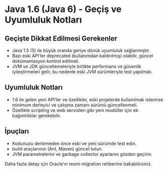 # Java 1.6 (Java 6) - Geçiş ve Uyumluluk Notları

## Geçişte Dikkat Edilmesi Gerekenler

- Java 1.5 (5) ile büyük oranda geriye dönük uyumluluk sağlanmıştır.
- Bazı eski API’ler deprecated (kullanımdan kaldırılmış) olabilir, güncel dokümantasyon kontrol edilmeli.
- JVM ve JDK güncellemeleriyle birlikte performans ve güvenlik iyileştirmeleri gelir, bu nedenle eski JVM sürümleriyle test yapılmalı.

## Uyumluluk Notları

- 1.6 ile gelen yeni API’ler ve özellikler, eski projelerde kullanılmak istenirse minimum derleyici ve çalışma zamanı sürümü güncellenmeli.
- Özellikle scripting ve web servisleri gibi yeni modüller için ek bağımlılıklar gerekebilir.

## İpuçları

- Kodunuzu derlemeden önce eski ve yeni sürümde test edin.
- build araçlarınızı (Ant, Maven) güncel tutun.
- JVM parametrelerini ve garbage collector ayarlarını gözden geçirin.

Daha fazla detay için Oracle’ın resmi migration rehberine bakabilirsiniz.
